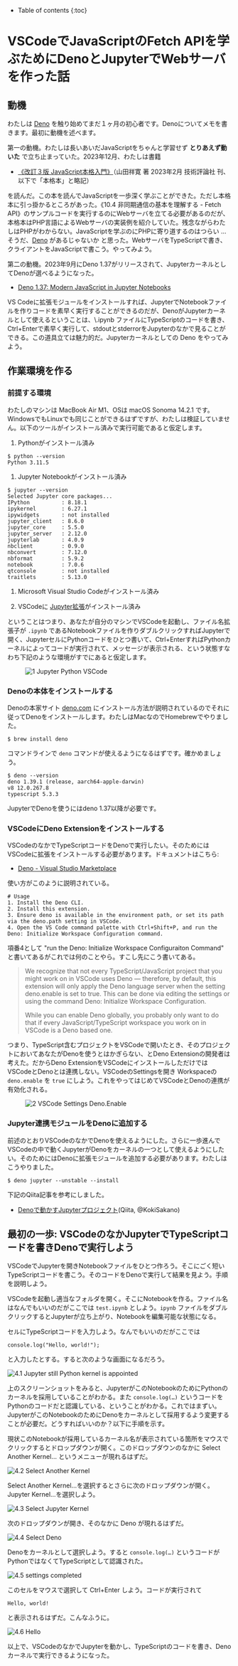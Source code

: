 - Table of contents
{:toc}

# VSCodeでJavaScriptのFetch APIを学ぶためにDenoとJupyterでWebサーバを作った話

## 動機

わたしは [Deno](https://deno.com/) を触り始めてまだ１ヶ月の初心者です。Denoについてメモを書きます。最初に動機を述べます。

第一の動機。わたしは長いあいだJavaScriptをちゃんと学習せず **とりあえず動いた** で立ち止まっていた。2023年12月、わたしは書籍

-   [《改訂３版 JavaScript本格入門》](https://gihyo.jp/book/2023/978-4-297-13288-0)（山田祥寛 著 2023年2月 技術評論社 刊、以下で「本格本」と略記）

を読んだ。この本を読んでJavaScriptを一歩深く学ぶことができた。ただし本格本に引っ掛かるところがあった。《10.4 非同期通信の基本を理解する - Fetch API》のサンプルコードを実行するのにWebサーバを立てる必要があるのだが、本格本はPHP言語によるWebサーバの実装例を紹介していた。残念ながらわたしはPHPがわからない。JavaScriptを学ぶのにPHPに寄り道するのはつらい …​ そうだ、[Deno](https://qiita.com/search?q=Deno) があるじゃないか と思った。WebサーバをTypeScriptで書き、クライアントをJavaScriptで書こう。やってみよう。

第二の動機。2023年9月にDeno 1.37がリリースされて、JupyterカーネルとしてDenoが選べるようになった。

-   [Deno 1.37: Modern JavaScript in Jupyter Notebooks](https://deno.com/blog/v1.37)

VS Codeに拡張モジュールをインストールすれば、JupyterでNotebookファイルを作りコードを素早く実行することができるのだが、DenoがJupyterカーネルとして使えるということは、\\.ipynb ファイルにTypeScriptのコードを書き、Ctrl+Enterで素早く実行して、stdoutとstderrorをJupyterのなかで見ることができる。この道具立ては魅力的だ。Jupyterカーネルとしての Deno をやってみよう。

## 作業環境を作る

### 前提する環境

わたしのマシンは MacBook Air M1、OSは macOS Sonoma 14.2.1 です。WindowsでもLinuxでも同じことができるはずですが、わたしは検証していません。以下のツールがインストール済みで実行可能であると仮定します。

1.  Pythonがインストール済み

<!-- -->

    $ python --version
    Python 3.11.5

1.  Jupyter Notebookがインストール済み

<!-- -->

    $ jupyter --version
    Selected Jupyter core packages...
    IPython          : 8.18.1
    ipykernel        : 6.27.1
    ipywidgets       : not installed
    jupyter_client   : 8.6.0
    jupyter_core     : 5.5.0
    jupyter_server   : 2.12.0
    jupyterlab       : 4.0.9
    nbclient         : 0.9.0
    nbconvert        : 7.12.0
    nbformat         : 5.9.2
    notebook         : 7.0.6
    qtconsole        : not installed
    traitlets        : 5.13.0

1.  Microsoft Visual Studio Codeがインストール済み

2.  VSCodeに [Jupyter拡張](https://marketplace.visualstudio.com/items?itemName=ms-toolsai.jupyter)がインストール済み

ということはつまり、あなたが自分のマシンでVSCodeを起動し、ファイル名拡張子が `.ipynb` であるNotebookファイルを作りダブルクリックすればJupyterで開く、JupyterセルにPythonコードをひとつ書いて、Ctrl+EnterすればPythonカーネルによってコードが実行されて、メッセージが表示される、という状態すなわち下記のような環境がすでにあると仮定します。

<figure>
<img src="https://kazurayam.github.io/JavaScriptAtoZ/images/1_Jupyter_Python_VSCode.png" alt="1 Jupyter Python VSCode" />
</figure>

### Denoの本体をインストールする

Denoの本家サイト [deno.com](https://deno.com/) にインストール方法が説明されているのでそれに従ってDenoをインストールします。わたしはMacなのでHomebrewでやりました。

    $ brew install deno

コマンドラインで `deno` コマンドが使えるようになるはずです。確かめましょう。

    $ deno --version
    deno 1.39.1 (release, aarch64-apple-darwin)
    v8 12.0.267.8
    typescript 5.3.3

JupyterでDenoを使うにはdeno 1.37以降が必要です。

### VSCodeにDeno Extensionをインストールする

VSCodeのなかでTypeScriptコードをDenoで実行したい。そのためにはVSCodeに拡張をインストールする必要があります。ドキュメントはこちら:

-   [Deno - Visual Studio Marketplace](https://marketplace.visualstudio.com/items?itemName=denoland.vscode-deno)

使い方がこのように説明されている。

    # Usage
    1. Install the Deno CLI.
    2. Install this extension.
    3. Ensure deno is available in the environment path, or set its path via the deno.path setting in VSCode.
    4. Open the VS Code command palette with Ctrl+Shift+P, and run the Deno: Initialize Workspace Configuration command.

項番4として "run the Deno: Initialize Workspace Configuraiton Command" と書いてあるがこれでは何のことやら。すこし先にこう書いてある。

> We recognize that not every TypeScript/JavaScript project that you might work on in VSCode uses Deno — therefore, by default, this extension will only apply the Deno language server when the setting deno.enable is set to true. This can be done via editing the settings or using the command Deno: Initialize Workspace Configuration.
>
> While you can enable Deno globally, you probably only want to do that if every JavaScript/TypeScript workspace you work on in VSCode is a Deno based one.

つまり、TypeScript含むプロジェクトをVSCodeで開いたとき、そのプロジェクトにおいてあなたがDenoを使うとはかぎらない、とDeno Extensionの開発者は考えた。だからDeno ExtensionをVSCodeにインストールしただけではVSCodeとDenoとは連携しない。VSCodeのSettingsを開き Workspaceの `deno.enable` を `true` にしよう。これをやってはじめてVSCodeとDenoの連携が有効化される。

<figure>
<img src="https://kazurayam.github.io/JavaScriptAtoZ/images/2_VSCode_Settings_Deno.Enable.png" alt="2 VSCode Settings Deno.Enable" />
</figure>

### Jupyter連携モジュールをDenoに追加する

前述のとおりVSCodeのなかでDenoを使えるようにした。さらに一歩進んでVSCodeの中で動くJupyterがDenoをカーネルの一つとして使えるようにしたい。そのためにはDenoに拡張モジュールを追加する必要があります。わたしはこうやりました。

    $ deno jupyter --unstable --install

下記のQiita記事を参考にしました。

-   [Denoで動かすJupyterプロジェクト](https://qiita.com/KokiSakano/items/60c53a1b1b113d3711c2)(Qiita, @KokiSakano)

## 最初の一歩: VSCodeのなかJupyterでTypeScriptコードを書きDenoで実行しよう

VSCodeでJupyterを開きNotebookファイルをひとつ作ろう。そこにごく短いTypeScriptコードを書こう。そのコードをDenoで実行して結果を見よう。手順を説明しよう。

VSCodeを起動し適当なフォルダを開く。そこにNotebookを作る。ファイル名はなんでもいいのだがここでは `test.ipynb` としよう。`ipynb` ファイルをダブルクリックするとJupyterが立ち上がり、Notebookを編集可能な状態になる。

セルにTypeScriptコードを入力しよう。なんでもいいのだがここでは

    console.log("Hello, world!");

と入力したとする。すると次のような画面になるだろう。

![4.1 Jupyter still Python kernel is appointed](https://kazurayam.github.io/JavaScriptAtoZ/images/4.1_Jupyter_still_Python_kernel_is_appointed.png)

上のスクリーンショットをみると、JupyterがこのNotebookのためにPythonのカーネルを採用していることがわかる。また `console.log(…​)` というコードをPythonのコードだと認識している、ということがわかる。これではまずい。JupyterがこのNotebookのためにDenoをカーネルとして採用するよう変更することが必要だ。どうすればいいのか？以下に手順を示す。

現状このNotebookが採用しているカーネル名が表示されている箇所をマウスでクリックするとドロップダウンが開く。このドロップダウンのなかに Select Another Kernel…​ というメニューが現れるはずだ。

![4.2 Select Another Kernel](https://kazurayam.github.io/JavaScriptAtoZ/images/4.2_Select_Another_Kernel.png)

Select Another Kernel…​を選択するとさらに次のドロップダウンが開く。Jupyter Kernel…​ を選択しよう。

![4.3 Select Jupyter Kernel](https://kazurayam.github.io/JavaScriptAtoZ/images/4.3_Select_Jupyter_Kernel.png)

次のドロップダウンが開き、そのなかに Deno が現れるはずだ。

![4.4 Select Deno](https://kazurayam.github.io/JavaScriptAtoZ/images/4.4_Select_Deno.png)

Denoをカーネルとして選択しよう。すると `console.log(…​)` というコードがPythonではなくてTypeScriptとして認識された。

![4.5 settings completed](https://kazurayam.github.io/JavaScriptAtoZ/images/4.5_settings_completed.png)

このセルをマウスで選択して Ctrl+Enter しよう。コードが実行されて

    Hello, world!

と表示されるはずだ。こんなふうに。

![4.6 Hello](https://kazurayam.github.io/JavaScriptAtoZ/images/4.6_Hello.png)

以上で、VSCodeのなかでJupyterを動かし、TypeScriptのコードを書き、Denoカーネルで実行できるようになった。

